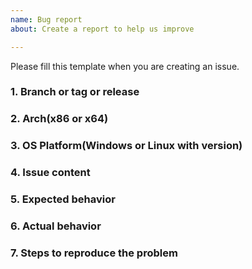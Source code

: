```yaml
---
name: Bug report
about: Create a report to help us improve

---
```


Please fill this template when you are creating an issue.

### 1. Branch or tag or release

### 2. Arch(x86 or x64)

### 3. OS Platform(Windows or Linux with version)

### 4. Issue content

### 5. Expected behavior

### 6. Actual behavior

### 7. Steps to reproduce the problem
